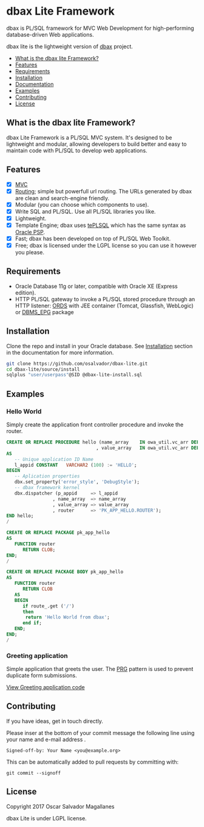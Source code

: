 # dbax Lite Framework
dbax is PL/SQL framework for MVC Web Development for high-performing database-driven Web applications.

dbax lite is the lightweight version of [dbax](https://github.com/osalvador/dbax) project. 


- [What is the dbax lite Framework?](#what-is-the-dbax-lite-framework)
- [Features](#features)
- [Requirements](#requirements)
- [Installation](#installation)
- [Documentation](doc/readme.md)
- [Examples](#examples)
- [Contributing](#contributing)
- [License](#license)


## What is the dbax lite Framework?
dbax Lite Framework is a PL/SQL MVC system. It's designed to be lightweight and modular, allowing developers to build better and easy to maintain code with PL/SQL to develop web applications. 

## Features

* [x] [MVC](https://dbax.io/learnmore#mvc)
* [x] [Routing](doc/Routing.md); simple but powerfull url routing. The URLs generated by dbax are clean and search-engine friendly.
* [x] Modular (you can choose which components to use).
* [x] Write SQL and PL/SQL. Use all PL/SQL libraries you like.
* [x] Lightweight.
* [x] Template Engine; dbax uses [tePLSQL](https://github.com/osalvador/tePLSQL) which has the same syntax as [Oracle PSP](http://docs.oracle.com/cd/E11882_01/appdev.112/e41502/adfns_psp.htm#ADFNS016).
* [x] Fast; dbax has been developed on top of PL/SQL Web Toolkit.
* [x] Free; dbax is licensed under the LGPL license so you can use it however you please. 

## Requirements

- Oracle Database 11g or later, compatible with Oracle XE (Express edition).
- HTTP PL/SQL gateway to invoke a PL/SQL stored procedure through an HTTP listener: [ORDS](http://www.oracle.com/technetwork/developer-tools/rest-data-services/overview/index.html) with JEE container (Tomcat, Glassfish, WebLogic) or [DBMS_EPG](https://docs.oracle.com/cd/B28359_01/appdev.111/b28419/d_epg.htm) package

## Installation

Clone the repo and install in your Oracle database. See [Installation](doc/Installation.md) section in the documentation for more information. 

```sh
git clone https://github.com/osalvador/dbax-lite.git
cd dbax-lite/source/install
sqlplus "user/userpass"@SID @dbax-lite-install.sql
```


## Examples 

### Hello World

Simply create the application front controller procedure and invoke the router.

```sql      
CREATE OR REPLACE PROCEDURE hello (name_array    IN owa_util.vc_arr DEFAULT dbx.empty_vc_arr
                                 , value_array   IN owa_util.vc_arr DEFAULT dbx.empty_vc_arr )
AS
   -- Unique application ID Name
   l_appid CONSTANT   VARCHAR2 (100) := 'HELLO';
BEGIN
   -- Aplication properties
   dbx.set_property('error_style', 'DebugStyle');   
   -- dbax framework kernel 
   dbx.dispatcher (p_appid     => l_appid
                 , name_array  => name_array
                 , value_array => value_array
                 , router      => 'PK_APP_HELLO.ROUTER');
END hello;
/

CREATE OR REPLACE PACKAGE pk_app_hello
AS   
   FUNCTION router
      RETURN CLOB;
END;
/

CREATE OR REPLACE PACKAGE BODY pk_app_hello
AS
   FUNCTION router
      RETURN CLOB
   AS
   BEGIN
      if route_.get ('/')
      then
       return 'Hello World from dbax';
      end if;      
   END;
END;
/
```

### Greeting application 

Simple application that greets the user. The [PRG](https://en.wikipedia.org/wiki/Post/Redirect/Get) pattern is used to prevent duplicate form submissions. 

[View Greeting application code](examples/greeting)

## Contributing

If you have ideas, get in touch directly.

Please inser at the bottom of your commit message the following line using your name and e-mail address .

    Signed-off-by: Your Name <you@example.org>

This can be automatically added to pull requests by committing with:

    git commit --signoff

<a name="license"></a>
## License
Copyright 2017 Oscar Salvador Magallanes 

dbax Lite is under LGPL license. 
